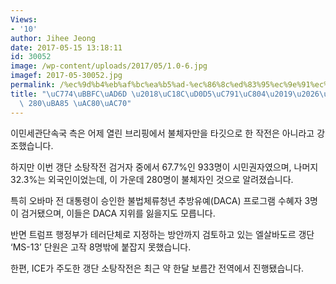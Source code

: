 ```yaml
---
Views:
- '10'
author: Jihee Jeong
date: 2017-05-15 13:18:11
id: 30052
image: /wp-content/uploads/2017/05/1.0-6.jpg
imagef: 2017-05-30052.jpg
permalink: /%ec%9d%b4%eb%af%bc%ea%b5%ad-%ec%86%8c%ed%83%95%ec%9e%91%ec%a0%84%eb%b6%88%ec%b2%b4%ec%9e%90-280%eb%aa%85-%ea%b2%80%ea%b1%b0/
title: "\uC774\uBBFC\uAD6D \u2018\uC18C\uD0D5\uC791\uC804\u2019\u2026\uBD88\uCCB4\uC790\
  \ 280\uBA85 \uAC80\uAC70"
---
```


이민세관단속국 측은 어제 열린 브리핑에서 불체자만을 타깃으로 한 작전은 아니라고 강조했습니다.

하지만 이번 갱단 소탕작전 검거자 중에서 67.7%인 933명이 시민권자였으며, 나머지 32.3%는 외국인이었는데, 이 가운데 280명이 불체자인 것으로 알려졌습니다.

특히 오바마 전 대통령이 승인한 불법체류청년 추방유예(DACA) 프로그램 수혜자 3명이 검거됐으며, 이들은 DACA 지위를 잃을지도 모릅니다.

반면 트럼프 행정부가 테러단체로 지정하는 방안까지 검토하고 있는 엘살바도르 갱단 ‘MS-13’ 단원은 고작 8명밖에 붙잡지 못했습니다.

한편, ICE가 주도한 갱단 소탕작전은 최근 약 한달 보름간 전역에서 진행됐습니다.